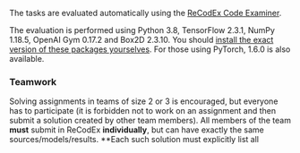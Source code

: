 The tasks are evaluated automatically using the
[ReCodEx Code Examiner](https://recodex.mff.cuni.cz/).

The evaluation is performed using Python 3.8, TensorFlow 2.3.1, NumPy 1.18.5,
OpenAI Gym 0.17.2 and Box2D 2.3.10. You should
[install the exact version of these packages yourselves](#faq_install).
For those using PyTorch, 1.6.0 is also available.


### Teamwork

Solving assignments in teams of size 2 or 3 is encouraged, but everyone has to
participate (it is forbidden not to work on an assignment and then submit
a solution created by other team members). All members of the team
**must** submit in ReCodEx **individually**, but can have exactly the same
sources/models/results. **Each such solution must explicitly list all
